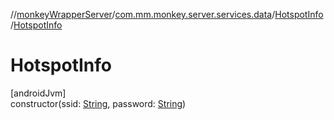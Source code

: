 //[monkeyWrapperServer](../../../index.md)/[com.mm.monkey.server.services.data](../index.md)/[HotspotInfo](index.md)/[HotspotInfo](-hotspot-info.md)

# HotspotInfo

[androidJvm]\
constructor(ssid: [String](https://developer.android.com/reference/kotlin/java/lang/String.html), password: [String](https://developer.android.com/reference/kotlin/java/lang/String.html))